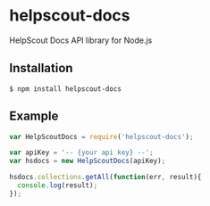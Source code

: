 # helpscout-docs
HelpScout Docs API library for Node.js

## Installation
    $ npm install helpscout-docs

## Example
```javascript
var HelpScoutDocs = require('helpscout-docs');

var apiKey = '-- {your api key} --';
var hsdocs = new HelpScoutDocs(apiKey);

hsdocs.collections.getAll(function(err, result){
  console.log(result);
});
```
